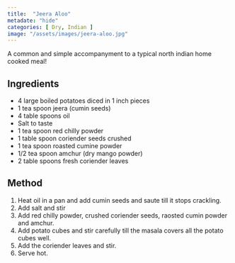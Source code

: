 ```yaml
---
title:  "Jeera Aloo"
metadate: "hide"
categories: [ Dry, Indian ]
image: "/assets/images/jeera-aloo.jpg"
---
```


A common and simple accompanyment to a typical north indian home cooked meal!

## Ingredients

- 4 large boiled potatoes diced in 1 inch pieces
- 1 tea spoon jeera (cumin seeds)
- 4 table spoons oil
- Salt to taste
- 1 tea spoon red chilly powder
- 1 table spoon coriender seeds crushed
- 1 tea spoon roasted cumine powder
- 1/2 tea spoon amchur (dry mango powder)
- 2 table spoons fresh coriender leaves


## Method

1. Heat oil in a pan and add cumin seeds and saute till it stops crackling.
2. Add salt and stir
3. Add red chilly powder, crushed coriender seeds, raosted cumin powder and amchur.
4. Add potato cubes and stir carefully till the masala covers all the potato cubes well.
5. Add the coriender leaves and stir.
6. Serve hot.